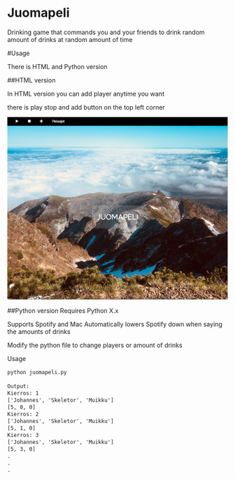 # Juomapeli
Drinking game that commands you and your friends to drink random amount of drinks at random amount of time

#Usage

There is HTML and Python version

##HTML version

In HTML version you can add player anytime you want

there is play stop and add button on the top left corner

![image](https://github.com/skeletor-git/juomapeli/blob/master/html/screen.png)



##Python version
Requires Python X.x

Supports Spotify and Mac
Automatically lowers Spotify down when saying the amounts of drinks
	
Modify the python file to change players or amount of drinks

Usage
	
	python juomapeli.py

	Output:
	Kierros: 1
	['Johannes', 'Skeletor', 'Muikku']
	[5, 0, 0]
	Kierros: 2
	['Johannes', 'Skeletor', 'Muikku']
	[5, 1, 0]
	Kierros: 3
	['Johannes', 'Skeletor', 'Muikku']
	[5, 3, 0]
	.
	.
	.





